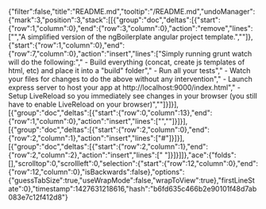 {"filter":false,"title":"README.md","tooltip":"/README.md","undoManager":{"mark":3,"position":3,"stack":[[{"group":"doc","deltas":[{"start":{"row":1,"column":0},"end":{"row":3,"column":0},"action":"remove","lines":["","A simplified version of the ngBoilerplate angular project template.",""]},{"start":{"row":1,"column":0},"end":{"row":7,"column":0},"action":"insert","lines":["Simply running grunt watch will do the following:"," - Build everything (concat, create js templates of html, etc) and place it into a \"build\" folder"," - Run all your tests"," - Watch your files for changes to do the above without any intervention"," - Launch express server to host your app at http://localhost:9000/index.html"," - Setup LiveReload so you immediately see changes in your browser (you still have to enable LiveReload on your browser)",""]}]}],[{"group":"doc","deltas":[{"start":{"row":0,"column":13},"end":{"row":1,"column":0},"action":"insert","lines":["",""]}]}],[{"group":"doc","deltas":[{"start":{"row":2,"column":0},"end":{"row":2,"column":1},"action":"insert","lines":["#"]}]}],[{"group":"doc","deltas":[{"start":{"row":2,"column":1},"end":{"row":2,"column":2},"action":"insert","lines":[" "]}]}]]},"ace":{"folds":[],"scrolltop":0,"scrollleft":0,"selection":{"start":{"row":12,"column":0},"end":{"row":12,"column":0},"isBackwards":false},"options":{"guessTabSize":true,"useWrapMode":false,"wrapToView":true},"firstLineState":0},"timestamp":1427631218616,"hash":"b6fd635c466b2e90101f48d7ab083e7c12f412d8"}